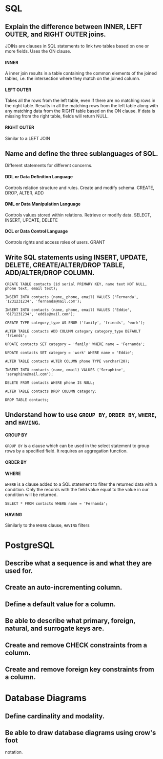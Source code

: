 # SQL

## Explain the difference between INNER, LEFT OUTER, and RIGHT OUTER joins.

JOINs are clauses in SQL statements to link two tables based on one or more fields. Uses the ON clause.

#### INNER

A inner join results in a table containing the common elements of the joined tables, i.e. the intersection where they match on the joined column.

#### LEFT OUTER

Takes all the rows from the left table, even if there are no matching rows in the right table. Results in all the matching rows from the left table along with any matching data from the RIGHT table based on the ON clause. If data is missing from the right table, fields will return NULL.

#### RIGHT OUTER

Similar to a LEFT JOIN

## Name and define the three sublanguages of SQL.

Different statements for different concerns.

#### DDL or Data Definition Language

Controls relation structure and rules. Create and modify schema. CREATE, DROP, ALTER, ADD

#### DML or Data Manipulation Language

Controls values stored within relations. Retrieve or modify data. SELECT, INSERT, UPDATE, DELETE

#### DCL or Data Control Language

Controls rights and access roles of users. GRANT

## Write SQL statements using INSERT, UPDATE, DELETE, CREATE/ALTER/DROP TABLE, ADD/ALTER/DROP COLUMN.

```PLpgSQL
CREATE TABLE contacts (id serial PRIMARY KEY, name text NOT NULL, phone text, email text);

INSERT INTO contacts (name, phone, email) VALUES ('Fernanda', '1231231234', 'fernanda@mail.com');

INSERT INTO contacts (name, phone, email) VALUES ('Eddie', '6171231234', 'eddie@mail.com');

CREATE TYPE category_type AS ENUM ('family', 'friends', 'work');

ALTER TABLE contacts ADD COLUMN category category_type DEFAULT 'friends';

UPDATE contacts SET category = 'family' WHERE name = 'Fernanda';

UPDATE contacts SET category = 'work' WHERE name = 'Eddie';

ALTER TABLE contacts ALTER COLUMN phone TYPE varchar(20);

INSERT INTO contacts (name, email) VALUES ('Seraphine', 'seraphine@mail.com');

DELETE FROM contacts WHERE phone IS NULL;

ALTER TABLE contacts DROP COLUMN category;

DROP TABLE contacts;
```

## Understand how to use `GROUP BY`, `ORDER BY`, `WHERE`, and `HAVING`.

#### GROUP BY

`GROUP BY` is a clause which can be used in the select statement to group rows by a specified field. It requires an aggregation function.

#### ORDER BY


#### WHERE

`WHERE` is a clause added to a SQL statement to filter the returned data with a condition. Only the records with the field value equal to the value in our condition will be returned.

```PLpgSQL
SELECT * FROM contacts WHERE name = 'Fernanda';
```

#### HAVING

Similarly to the `WHERE` clause, `HAVING` filters





# PostgreSQL

## Describe what a sequence is and what they are used for.

## Create an auto-incrementing column.

## Define a default value for a column.

## Be able to describe what primary, foreign, natural, and surrogate keys are.

## Create and remove CHECK constraints from a column.

## Create and remove foreign key constraints from a column.

# Database Diagrams

## Define cardinality and modality.

## Be able to draw database diagrams using crow's foot
notation.
